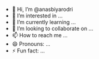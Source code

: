 - 👋 Hi, I’m @anasbiyarodri
- 👀 I’m interested in ...
- 🌱 I’m currently learning ...
- 💞️ I’m looking to collaborate on ...
- 📫 How to reach me ...
- 😄 Pronouns: ...
- ⚡ Fun fact: ...

<!---
anasbiyarodri/anasbiyarodri is a ✨ special ✨ repository because its `README.md` (this file) appears on your GitHub profile.
You can click the Preview link to take a look at your changes.
--->
